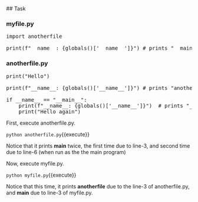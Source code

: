 ## Task

### myfile.py
<pre class="file" data-filename="myfile.py" data-target="replace">
import anotherfile

print(f"__name__: {globals()['__name__']}") # prints "__main__"
</pre>

### anotherfile.py
<pre class="file" data-filename="anotherfile.py" data-target="replace">
print("Hello")

print(f"__name__: {globals()['__name__']}") # prints "anotherfile" when myfile.py is run, "__main__" when anotherfile.py is run.

if __name__ == "__main__":
	print(f"__name__: {globals()['__name__']}")  # prints "__main__" in both cases.
	print("Hello again")
</pre>

First, execute anotherfile.py.

`python anotherfile.py`{{execute}}

Notice that it prints **__main__** twice, the first time due to line-3, and second time due to line-6 (when run as the the main program)

Now, execute myfile.py.

`python myfile.py`{{execute}}

Notice that this time, it prints **anotherfile** due to the line-3 of anotherfile.py, and **__main__** due to line-3 of myfile.py.


